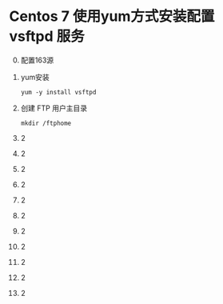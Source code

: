 # Centos 7 使用yum方式安装配置 vsftpd 服务

0. 配置163源

   

1. yum安装

   ```shell
   yum -y install vsftpd
   ```

2. 创建 FTP 用户主目录

   ```shell
   mkdir /ftphome
   ```

3. 2

4. 2

5. 2

6. 2

7. 2

8. 2

9. 2

10. 2

11. 2

12. 2

13. 2